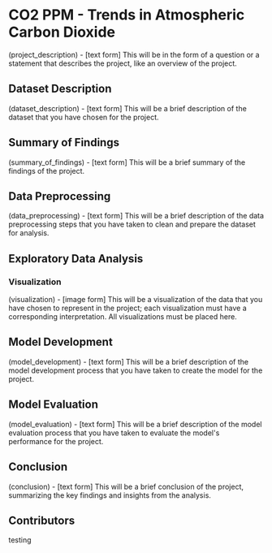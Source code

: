 # CO2 PPM - Trends in Atmospheric Carbon Dioxide

(project_description) - [text form] This will be in the form of a question or a statement that describes the project, like an overview of the project.

## Dataset Description

(dataset_description) - [text form] This will be a brief description of the dataset that you have chosen for the project.

## Summary of Findings

(summary_of_findings) - [text form] This will be a brief summary of the findings of the project.

## Data Preprocessing

(data_preprocessing) - [text form] This will be a brief description of the data preprocessing steps that you have taken to clean and prepare the dataset for analysis.

## Exploratory Data Analysis

### Visualization

(visualization) - [image form] This will be a visualization of the data that you have chosen to represent in the project; each visualization must have a corresponding interpretation. All visualizations must be placed here.

## Model Development

(model_development) - [text form] This will be a brief description of the model development process that you have taken to create the model for the project.

## Model Evaluation

(model_evaluation) - [text form] This will be a brief description of the model evaluation process that you have taken to evaluate the model's performance for the project.

## Conclusion

(conclusion) - [text form] This will be a brief conclusion of the project, summarizing the key findings and insights from the analysis.

## Contributors

testing
